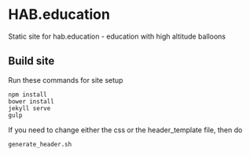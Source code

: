 # HAB.education

Static site for hab.education - education with high altitude balloons

## Build site

Run these commands for site setup

    npm install
    bower install
    jekyll serve
    gulp

If you need to change either the css or the header_template file, then do

    generate_header.sh

